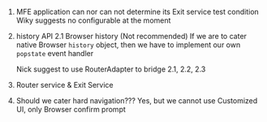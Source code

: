 1. MFE application can nor can not determine its Exit service test condition
	Wiky suggests no configurable at the moment
	
2. history API
	2.1 Browser history (Not recommended)
		If we are to cater native Browser `history` object, then we have to implement our own `popstate` event handler 
	
	Nick suggest to use RouterAdapter to bridge 2.1, 2.2, 2.3
	
3. Router service & Exit Service

4. Should we cater hard navigation???
Yes, but we cannot use Customized UI, only Browser confirm prompt

